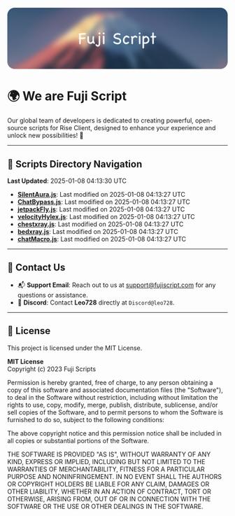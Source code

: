 ![Banner](.github/b.webp)

# 🌍 **We are Fuji Script**

Our global team of developers is dedicated to creating powerful, open-source scripts for Rise Client, designed to enhance your experience and unlock new possibilities! 🌟

---
<!-- SCRIPTS_NAVIGATION_START -->
## 📂 **Scripts Directory Navigation**

**Last Updated**: 2025-01-08 04:13:30 UTC

- **[SilentAura.js](scripts/SilentAura.js)**: Last modified on 2025-01-08 04:13:27 UTC
- **[ChatBypass.js](scripts/ChatBypass.js)**: Last modified on 2025-01-08 04:13:27 UTC
- **[jetpackFly.js](scripts/jetpackFly.js)**: Last modified on 2025-01-08 04:13:27 UTC
- **[velocityHylex.js](scripts/velocityHylex.js)**: Last modified on 2025-01-08 04:13:27 UTC
- **[chestxray.js](scripts/chestxray.js)**: Last modified on 2025-01-08 04:13:27 UTC
- **[bedxray.js](scripts/bedxray.js)**: Last modified on 2025-01-08 04:13:27 UTC
- **[chatMacro.js](scripts/chatMacro.js)**: Last modified on 2025-01-08 04:13:27 UTC

<!-- SCRIPTS_NAVIGATION_END -->

---

## 💬 **Contact Us**  
- 📬 **Support Email**: Reach out to us at [support@fujiscript.com](mailto:support@fujiscript.com) for any questions or assistance.  
- 💬 **Discord**: Contact **Leo728** directly at `Discord@leo728`.

---

## 📜 **License**

This project is licensed under the MIT License.  

**MIT License**  
Copyright (c) 2023 Fuji Scripts  

Permission is hereby granted, free of charge, to any person obtaining a copy of this software and associated documentation files (the "Software"), to deal in the Software without restriction, including without limitation the rights to use, copy, modify, merge, publish, distribute, sublicense, and/or sell copies of the Software, and to permit persons to whom the Software is furnished to do so, subject to the following conditions:  

The above copyright notice and this permission notice shall be included in all copies or substantial portions of the Software.  

THE SOFTWARE IS PROVIDED "AS IS", WITHOUT WARRANTY OF ANY KIND, EXPRESS OR IMPLIED, INCLUDING BUT NOT LIMITED TO THE WARRANTIES OF MERCHANTABILITY, FITNESS FOR A PARTICULAR PURPOSE AND NONINFRINGEMENT. IN NO EVENT SHALL THE AUTHORS OR COPYRIGHT HOLDERS BE LIABLE FOR ANY CLAIM, DAMAGES OR OTHER LIABILITY, WHETHER IN AN ACTION OF CONTRACT, TORT OR OTHERWISE, ARISING FROM, OUT OF OR IN CONNECTION WITH THE SOFTWARE OR THE USE OR OTHER DEALINGS IN THE SOFTWARE.  
